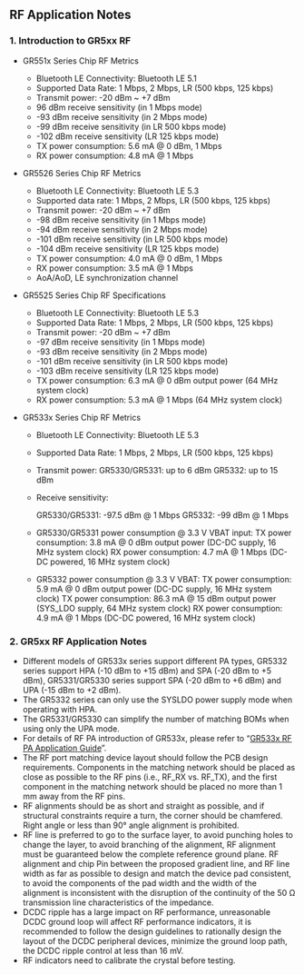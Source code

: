 ## RF Application Notes



### 1. Introduction to GR5xx RF

* GR551x Series Chip RF Metrics

  * Bluetooth LE Connectivity: Bluetooth LE 5.1
  * Supported Data Rate: 1 Mbps, 2 Mbps, LR (500 kbps, 125 kbps)
  * Transmit power: -20 dBm ~ +7 dBm
  * 96 dBm receive sensitivity (in 1 Mbps mode)
  * -93 dBm receive sensitivity (in 2 Mbps mode)
  * -99 dBm receive sensitivity (in LR 500 kbps mode)
  * -102 dBm receive sensitivity (LR 125 kbps mode)
  * TX power consumption: 5.6 mA @ 0 dBm, 1 Mbps
  * RX power consumption: 4.8 mA @ 1 Mbps

* GR5526 Series Chip RF Metrics

  * Bluetooth LE Connectivity: Bluetooth LE 5.3
  * Supported data rate: 1 Mbps, 2 Mbps, LR (500 kbps, 125 kbps)
  * Transmit power: -20 dBm ~ +7 dBm
  * -98 dBm receive sensitivity (in 1 Mbps mode)
  * -94 dBm receive sensitivity (in 2 Mbps mode)
  * -101 dBm receive sensitivity (in LR 500 kbps mode)
  * -104 dBm receive sensitivity (LR 125 kbps mode) 
  * TX power consumption: 4.0 mA @ 0 dBm, 1 Mbps
  * RX power consumption: 3.5 mA @ 1 Mbps
  * AoA/AoD, LE synchronization channel

* GR5525 Series Chip RF Specifications

  * Bluetooth LE Connectivity: Bluetooth LE 5.3
  * Supported Data Rate: 1 Mbps, 2 Mbps, LR (500 kbps, 125 kbps)
  * Transmit power: -20 dBm ~ +7 dBm
  * -97 dBm receive sensitivity (in 1 Mbps mode)
  * -93 dBm receive sensitivity (in 2 Mbps mode)
  * -101 dBm receive sensitivity (in LR 500 kbps mode)
  * -103 dBm receive sensitivity (LR 125 kbps mode)
  * TX power consumption: 6.3 mA @ 0 dBm output power (64 MHz system clock)
  * RX power consumption: 5.3 mA @ 1 Mbps (64 MHz system clock)  

* GR533x Series Chip RF Metrics

  * Bluetooth LE Connectivity: Bluetooth LE 5.3

  * Supported Data Rate: 1 Mbps, 2 Mbps, LR (500 kbps, 125 kbps)

  * Transmit power:
    GR5330/GR5331: up to 6 dBm
    GR5332: up to 15 dBm

  * Receive sensitivity:

    GR5330/GR5331: -97.5 dBm @ 1 Mbps
    GR5332: -99 dBm @ 1 Mbps

  * GR5330/GR5331 power consumption @ 3.3 V VBAT input:
    TX power consumption: 3.8 mA @ 0 dBm output power (DC-DC supply, 16 MHz system clock)
    RX power consumption: 4.7 mA @ 1 Mbps (DC-DC powered, 16 MHz system clock)

  * GR5332 power consumption @ 3.3 V VBAT:
    TX power consumption: 5.9 mA @ 0 dBm output power (DC-DC supply, 16 MHz system clock)
    TX power consumption: 86.3 mA @ 15 dBm output power (SYS_LDO supply, 64 MHz system clock)
    RX power consumption: 4.9 mA @ 1 Mbps (DC-DC powered, 16 MHz system clock)



### 2. GR5xx RF Application Notes

- Different models of GR533x series support different PA types, GR5332 series support HPA (-10 dBm to +15 dBm) and SPA (-20 dBm to +5 dBm), GR5331/GR5330 series support SPA (-20 dBm to +6 dBm) and UPA (-15 dBm to +2 dBm).
- The GR5332 series can only use the SYSLDO power supply mode when operating with HPA.
- The GR5331/GR5330 can simplify the number of matching BOMs when using only the UPA mode.
- For details of RF PA introduction of GR533x, please refer to “[GR533x RF PA Application Guide](https://docs.goodix.com/zh/online/rf_pa_bl_d/V1.2)”.
- The RF port matching device layout should follow the PCB design requirements. Components in the matching network should be placed as close as possible to the RF pins (i.e., RF_RX vs. RF_TX), and the first component in the matching network should be placed no more than 1 mm away from the RF pins.
- RF alignments should be as short and straight as possible, and if structural constraints require a turn, the corner should be chamfered. Right angle or less than 90° angle alignment is prohibited.
- RF line is preferred to go to the surface layer, to avoid punching holes to change the layer, to avoid branching of the alignment, RF alignment must be guaranteed below the complete reference ground plane. RF alignment and chip Pin between the proposed gradient line, and RF line width as far as possible to design and match the device pad consistent, to avoid the components of the pad width and the width of the alignment is inconsistent with the disruption of the continuity of the 50 Ω transmission line characteristics of the impedance.
- DCDC ripple has a large impact on RF performance, unreasonable DCDC ground loop will affect RF performance indicators, it is recommended to follow the design guidelines to rationally design the layout of the DCDC peripheral devices, minimize the ground loop path, the DCDC ripple control at less than 16 mV.
- RF indicators need to calibrate the crystal before testing.
